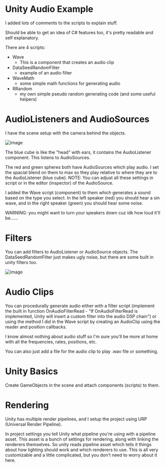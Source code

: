 # Unity Audio Example
I added lots of comments to the scripts to explain stuff.

Should be able to get an idea of C# features too, it's pretty readable and self explanatory.

There are 4 scripts:
 - Wave
     - This is a component that creates an audio clip
 - DataSeedRandomFilter
     - example of an audio filter    
 - WaveMath
     - some simple math functions for generating audio
 - RRandom
     - my own simple pseudo random generating code (and some useful helpers)

# AudioListeners and AudioSources
I have the scene setup with the camera behind the objects. 

![image](https://github.com/cabogie/UnityAudioExample/assets/8726619/3c81d60c-51ca-489a-a009-5d54483bd452)

The blue cube is like the "head" with ears, it contains the AudioListener component. This listens to AudioSources.

The red and green spheres both have AudioSources which play audio. I set the spacial blend on them to max so they play relative to where they are to the AudioListener (blue cube). 
NOTE: You can adjust all these settings in script or in the editor (inspector) of the AudioSource.

I added the Wave script (component) to them which generates a sound based on the type you select. In the left speaker (red) you should hear a sin wave, and in the right speaker (green) you should hear some noise.

WARNING: you might want to turn your speakers down cuz idk how loud it'll be......

# Filters
You can add filters to AudioListener or AudioSource objects. The DataSeedRandomFilter just makes ugly noise, but there are some built in unity filters too.

![image](https://github.com/cabogie/UnityAudioExample/assets/8726619/2f143e5f-9ef1-4270-b2b0-1fc1d6558aff)

# Audio Clips
You can procedurally generate audio either with a filter script (implement the built in function OnAudioFilterRead - "If OnAudioFilterRead is implemented, Unity will insert a custom filter into the audio DSP chain") 
or 
using the method I did in the Wave script by creating an AudioClip using the reader and position callbacks.

I know almost nothing about audio stuff so I'm sure you'll be more at home with all the frequencies, rates, positions, etc.  

You can also just add a file for the audio clip to play .wav file or something.

# Unity Basics
Create GameObjects in the scene and attach components (scripts) to them.

# Rendering
Unity has multiple render pipelines, and I setup the project using URP (Universal Render Pipeline). 

In project settings you tell Unity what pipeline you're using with a pipeline asset. This asset is a bunch of settings for rendering, along with linking the renderers themselves.
So unity reads pipeline asset which tells it things about how lighting should work and which renderers to use. This is all very customizable and a little complicated, but you don't need to worry about it here.

